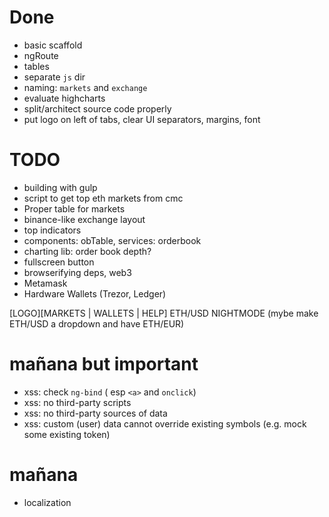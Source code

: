 # Done

* basic scaffold
* ngRoute
* tables
* separate `js` dir
* naming: `markets` and `exchange`
* evaluate highcharts
* split/architect source code properly
* put logo on left of tabs, clear UI separators, margins, font

# TODO
* building with gulp
* script to get top eth markets from cmc
* Proper table for markets
* binance-like exchange layout
* top indicators
* components: obTable, services: orderbook 
* charting lib: order book depth?
* fullscreen button
* browserifying deps, web3
* Metamask
* Hardware Wallets (Trezor, Ledger)


[LOGO][MARKETS | WALLETS | HELP]          ETH/USD  NIGHTMODE
(mybe make ETH/USD a dropdown and have ETH/EUR)

# mañana but important

* xss: check `ng-bind` ( esp `<a>` and `onclick`)
* xss: no third-party scripts
* xss: no third-party sources of data
* xss: custom (user) data cannot override existing symbols (e.g. mock some existing token)

# mañana
* localization
